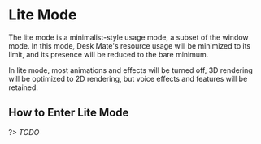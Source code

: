 # Lite Mode

The lite mode is a minimalist-style usage mode, a subset of the window mode. In this mode, Desk Mate's resource usage will be minimized to its limit, and its presence will be reduced to the bare minimum.

In lite mode, most animations and effects will be turned off, 3D rendering will be optimized to 2D rendering, but voice effects and features will be retained.

## How to Enter Lite Mode

?> _TODO_
